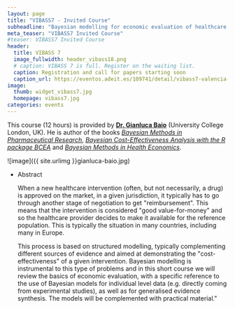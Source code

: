 ```yaml
---
layout: page
title: "VIBASS7 - Invited Course"
subheadline: "Bayesian modelling for economic evaluation of healthcare interventions"
meta_teaser: "VIBASS7 Invited Course"
#teaser: VIBASS7 Invited Course
header:
  title: VIBASS 7
  image_fullwidth: header_vibass18.png
  # caption: VIBASS 7 is full. Register on the waiting list.
  caption: Registration and call for papers starting soon
  caption_url: https://eventos.adeit.es/109741/detail/vibass7-valencia-international-bayesian-summer-school.html
image:
  thumb: widget_vibass7.jpg
  homepage: vibass7.jpg
categories: events
---
```


This course (12 hours) is provided by [__Dr. Gianluca Baio__](https://gianluca.statistica.it/books/bmhe/) (University College London, UK). He is author of the books [_Bayesian Methods in Pharmaceutical Research_](https://gianluca.statistica.it/books/bmpr/), [_Bayesian Cost-Effectiveness Analysis with the R package BCEA_](https://gianluca.statistica.it/books/bcea/) and [_Bayesian Methods in Health Economics_](https://gianluca.statistica.it/books/bmhe/).

![image]({{ site.urlimg }}gianluca-baio.jpg)

<!-- - Target audience

    Statisticians and applied researchers with strong interest applications of Hidden Markov Models (HMMs), particularly in ecology. No previous experience with `Nimble` or Bayesian statistics is assumed, but knowledge of `R` is required. -->

- Abstract

  When a new healthcare intervention (often, but not necessarily, a drug) is approved on the market, in a given jurisdiction, it typically has to go through another stage of negotiation to get "reimbursement". This means that the intervention is considered "good value-for-money" and so the healthcare provider decides to make it available for the reference population. This is typically the situation in many countries, including many in Europe. 
  
  This process is based on structured modelling, typically complementing different sources of evidence and aimed at demonstrating the "cost-effectiveness" of a given intervention. Bayesian modelling is instrumental to this type of problems and in this short course we will review the basics of economic evaluation, with a specific reference to the use of Bayesian models for individual level data (e.g. directly coming from experimental studies), as well as for generalised evidence synthesis. The models will be complemented with practical material."

<!-- - Training materials

	Materials for the course are freely available on line at:
	[https://oliviergimenez.github.io/bayesian-cr-workshop/](https://oliviergimenez.github.io/bayesian-cr-workshop/) -->
    
